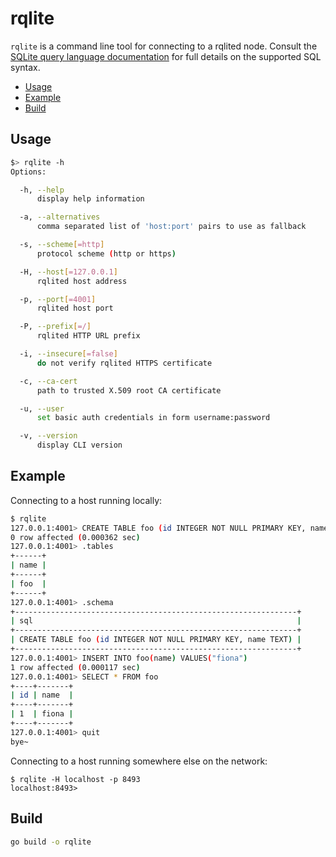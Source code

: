 # rqlite

`rqlite` is a command line tool for connecting to a rqlited node. Consult the [SQLite query language documentation](https://www.sqlite.org/lang.html) for full details on the supported SQL syntax.

- [Usage](#usage)
- [Example](#example)
- [Build](#example)

## Usage

```sh
$> rqlite -h
Options:

  -h, --help
      display help information

  -a, --alternatives
      comma separated list of 'host:port' pairs to use as fallback

  -s, --scheme[=http]
      protocol scheme (http or https)

  -H, --host[=127.0.0.1]
      rqlited host address

  -p, --port[=4001]
      rqlited host port

  -P, --prefix[=/]
      rqlited HTTP URL prefix

  -i, --insecure[=false]
      do not verify rqlited HTTPS certificate

  -c, --ca-cert
      path to trusted X.509 root CA certificate

  -u, --user
      set basic auth credentials in form username:password

  -v, --version
      display CLI version
```

## Example
Connecting to a host running locally:
```sh
$ rqlite
127.0.0.1:4001> CREATE TABLE foo (id INTEGER NOT NULL PRIMARY KEY, name TEXT)
0 row affected (0.000362 sec)
127.0.0.1:4001> .tables
+------+
| name |
+------+
| foo  |
+------+
127.0.0.1:4001> .schema
+---------------------------------------------------------------+
| sql                                                           |
+---------------------------------------------------------------+
| CREATE TABLE foo (id INTEGER NOT NULL PRIMARY KEY, name TEXT) |
+---------------------------------------------------------------+
127.0.0.1:4001> INSERT INTO foo(name) VALUES("fiona")
1 row affected (0.000117 sec)
127.0.0.1:4001> SELECT * FROM foo
+----+-------+
| id | name  |
+----+-------+
| 1  | fiona |
+----+-------+
127.0.0.1:4001> quit
bye~
```
Connecting to a host running somewhere else on the network:
```
$ rqlite -H localhost -p 8493
localhost:8493>
```

## Build

```sh
go build -o rqlite
```


